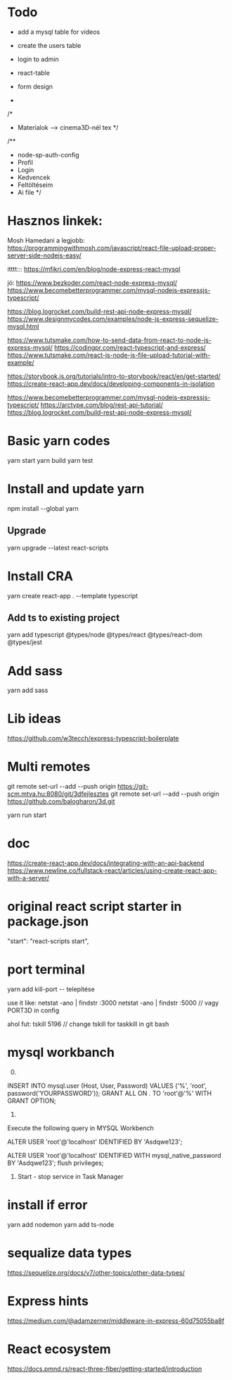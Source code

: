 
# Todo
- add a mysql table for videos 
- create the users table
- login to admin

- react-table
- form design


- 
/*
 * Materialok --> cinema3D-nél tex
 */

/**
 * node-sp-auth-config
 * Profil
 * Login
 * Kedvencek
 * Feltöltéseim
 * Ai file
 */


# Hasznos linkek:
Mosh Hamedani a legjobb:
https://programmingwithmosh.com/javascript/react-file-upload-proper-server-side-nodejs-easy/


itttt:::
https://mfikri.com/en/blog/node-express-react-mysql

jó:
https://www.bezkoder.com/react-node-express-mysql/
https://www.becomebetterprogrammer.com/mysql-nodejs-expressjs-typescript/

https://blog.logrocket.com/build-rest-api-node-express-mysql/
https://www.designmycodes.com/examples/node-js-express-sequelize-mysql.html


https://www.tutsmake.com/how-to-send-data-from-react-to-node-js-express-mysql/
https://codingpr.com/react-typescript-and-express/
https://www.tutsmake.com/react-js-node-js-file-upload-tutorial-with-example/


https://storybook.js.org/tutorials/intro-to-storybook/react/en/get-started/
https://create-react-app.dev/docs/developing-components-in-isolation

https://www.becomebetterprogrammer.com/mysql-nodejs-expressjs-typescript/
https://arctype.com/blog/rest-api-tutorial/
https://blog.logrocket.com/build-rest-api-node-express-mysql/
 
# Basic yarn codes
yarn start
yarn build
yarn test

# Install and update yarn
npm install --global yarn
## Upgrade
yarn upgrade --latest react-scripts
# Install CRA
yarn create react-app . --template typescript
## Add ts to existing project
yarn add typescript @types/node @types/react @types/react-dom @types/jest

# Add sass
yarn add sass

# Lib ideas
https://github.com/w3tecch/express-typescript-boilerplate

# Multi remotes
git remote set-url --add --push origin https://git-scm.mtva.hu:8080/git/3dfejlesztes
git remote set-url --add --push origin https://github.com/balogharon/3d.git


yarn run start


# doc
https://create-react-app.dev/docs/integrating-with-an-api-backend
https://www.newline.co/fullstack-react/articles/using-create-react-app-with-a-server/
 

 # original react script starter in package.json
"start": "react-scripts start",


# port terminal
yarn add kill-port -- telepítése

use it like:
netstat -ano | findstr :3000
netstat -ano | findstr :5000 // vagy PORT3D in config

ahol fut:
tskill 5196   // change tskill for taskkill in git bash




# mysql workbanch


0.
INSERT INTO mysql.user (Host, User, Password) VALUES ('%', 'root', password('YOURPASSWORD'));
GRANT ALL ON *.* TO 'root'@'%' WITH GRANT OPTION;

1. 
Execute the following query in MYSQL Workbench

ALTER USER 'root'@'localhost' IDENTIFIED BY 'Asdqwe123'; 


ALTER USER 'root'@'localhost' IDENTIFIED WITH mysql_native_password BY 'Asdqwe123';
flush privileges;

1. Start - stop service in Task Manager


# install if error
yarn add nodemon
yarn add ts-node


# sequalize data types
https://sequelize.org/docs/v7/other-topics/other-data-types/



# Express hints
https://medium.com/@adamzerner/middleware-in-express-60d75055ba8f

# React ecosystem
https://docs.pmnd.rs/react-three-fiber/getting-started/introduction
